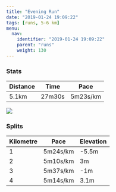 ```yaml
---
title: "Evening Run"
date: "2019-01-24 19:09:22"
tags: [runs, 5-6 km]
menu:
  nav:
    identifier: "2019-01-24 19:09:22"
    parent: "runs"
    weight: 130
---
```


### Stats

| Distance | Time | Pace |
|----------|------|------|
|5.1km|27m30s|5m23s/km|

<img src='https://maps.googleapis.com/maps/api/staticmap?maptype=roadmap&path=enc:mwjeIxgyLIiCfBxA{@`FhGtPjE|EpD\|JvQzF~QbHvn@?h`@cBrRl@aIzAw@uAeJz@yWe@sMuF}_@kHgXiKgQ}CKgE_F_G}Ol@qCiB_HnAjBe@rA&key=AIzaSyAfqMeaZ1CCJFGP5cWud__oZnT_Pybg-1M&size=800x800&markers=color:yellow|label:S|53.47207,-2.26445&markers=color:green|label:F|53.47202000000001,-2.2642600000000006'>

### Splits

| Kilometre | Pace | Elevation |
|------|------|-----------|
|1|5m24s/km|-5.5m|
|2|5m10s/km|3m|
|3|5m37s/km|-1m|
|4|5m14s/km|3.1m|
